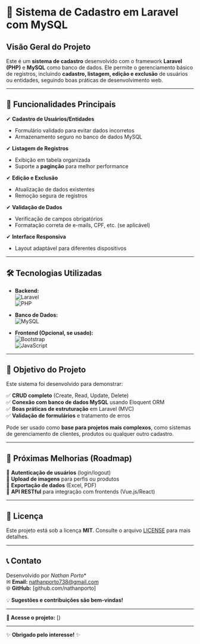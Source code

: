 # 📝 Sistema de Cadastro em Laravel com MySQL

## **Visão Geral do Projeto**

Este é um **sistema de cadastro** desenvolvido com o framework **Laravel (PHP)** e **MySQL** como banco de dados. Ele permite o gerenciamento básico de registros, incluindo **cadastro, listagem, edição e exclusão** de usuários ou entidades, seguindo boas práticas de desenvolvimento web.

---

## **🔧 Funcionalidades Principais**

✔ **Cadastro de Usuários/Entidades**  
- Formulário validado para evitar dados incorretos  
- Armazenamento seguro no banco de dados MySQL  

✔ **Listagem de Registros**  
- Exibição em tabela organizada  
- Suporte a **paginção** para melhor performance  

✔ **Edição e Exclusão**  
- Atualização de dados existentes  
- Remoção segura de registros  

✔ **Validação de Dados**  
- Verificação de campos obrigatórios  
- Formatação correta de e-mails, CPF, etc. (se aplicável)  

✔ **Interface Responsiva**  
- Layout adaptável para diferentes dispositivos  

---

## **🛠 Tecnologias Utilizadas**

- **Backend:**  
  ![Laravel](https://img.shields.io/badge/Laravel-FF2D20?style=flat&logo=laravel&logoColor=white)  
  ![PHP](https://img.shields.io/badge/PHP-777BB4?style=flat&logo=php&logoColor=white)  

- **Banco de Dados:**  
  ![MySQL](https://img.shields.io/badge/MySQL-005C84?style=flat&logo=mysql&logoColor=white)  

- **Frontend (Opcional, se usado):**  
  ![Bootstrap](https://img.shields.io/badge/Bootstrap-563D7C?style=flat&logo=bootstrap&logoColor=white)  
  ![JavaScript](https://img.shields.io/badge/JavaScript-F7DF1E?style=flat&logo=javascript&logoColor=black)  

---

## **🎯 Objetivo do Projeto**

Este sistema foi desenvolvido para demonstrar:  

✅ **CRUD completo** (Create, Read, Update, Delete)  
✅ **Conexão com banco de dados MySQL** usando Eloquent ORM  
✅ **Boas práticas de estruturação** em Laravel (MVC)  
✅ **Validação de formulários** e tratamento de erros  

Pode ser usado como **base para projetos mais complexos**, como sistemas de gerenciamento de clientes, produtos ou qualquer outro cadastro.

---

## **📌 Próximas Melhorias (Roadmap)**

🔹 **Autenticação de usuários** (login/logout)  
🔹 **Upload de imagens** para perfis ou produtos  
🔹 **Exportação de dados** (Excel, PDF)  
🔹 **API RESTful** para integração com frontends (Vue.js/React)  

---

## **📜 Licença**

Este projeto está sob a licença **MIT**. Consulte o arquivo [LICENSE](LICENSE) para mais detalhes.

---

## **📞 Contato**

Desenvolvido por *Nathan Porto**  
✉ **Email:** nathanporto738@gmail.com  
🌐 **GitHub:** [github.com/nathanporto]  

💡 **Sugestões e contribuições são bem-vindas!**  

--- 

**🔗 Acesse o projeto:** [)  

--- 

✨ **Obrigado pelo interesse!** ✨
